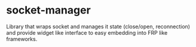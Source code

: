 socket-manager
=============

Library that wraps socket and manages it state (close/open, reconnection) and
provide widget like interface to easy embedding into FRP like frameworks.
